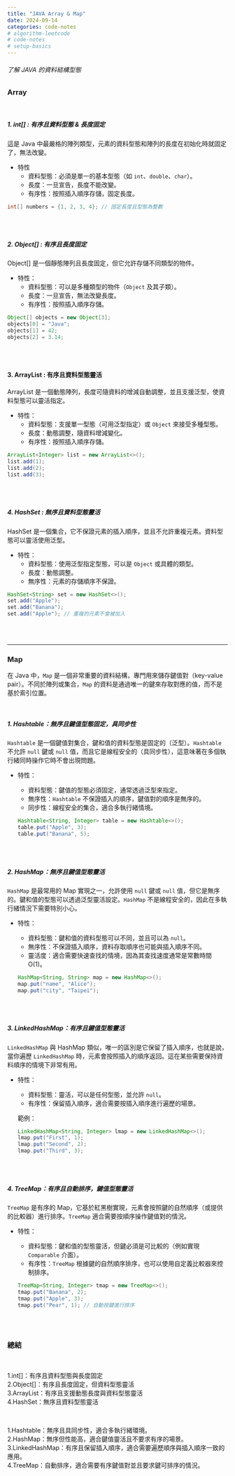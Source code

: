```yaml
---
title: "JAVA Array & Map"
date: 2024-09-14
categories: code-notes
# algorithm-leetcode
# code-notes
# setup-basics
---
```

<!-- 大綱引言 -->
###### 了解 JAVA 的資料結構型態

<!-- 正文 -->

### Array

<br>


##### 1. int[] : 有序且資料型態 & 長度固定
這是 Java 中最嚴格的陣列類型，元素的資料型態和陣列的長度在初始化時就固定了，無法改變。
- 特性
  - 資料型態：必須是單一的基本型態（如 `int`、`double`、`char`）。
  - 長度：一旦宣告，長度不能改變。
  - 有序性：按照插入順序存儲，固定長度。

```java
int[] numbers = {1, 2, 3, 4}; // 固定長度且型態為整數
```

<br>
<br>

##### 2. Object[] : 有序且長度固定
Object[] 是一個靜態陣列且長度固定，但它允許存儲不同類型的物件。
- 特性：
  - 資料型態：可以是多種類型的物件（`Object` 及其子類）。
  - 長度：一旦宣告，無法改變長度。
  - 有序性：按照插入順序存儲。

```java
Object[] objects = new Object[3];
objects[0] = "Java";
objects[1] = 42;
objects[2] = 3.14;
```

<br>
<br>

#### 3. ArrayList : 有序且資料型態靈活
ArrayList 是一個動態陣列，長度可隨資料的增減自動調整，並且支援泛型，使資料型態可以靈活指定。
- 特性：
  - 資料型態：支援單一型態（可用泛型指定）或 `Object` 來接受多種型態。
  - 長度：動態調整，隨資料增減變化。
  - 有序性：按照插入順序存儲。

```java
ArrayList<Integer> list = new ArrayList<>();
list.add(1);
list.add(2);
list.add(3);
```

<br>
<br>

##### 4. HashSet : 無序且資料型態靈活
HashSet 是一個集合，它不保證元素的插入順序，並且不允許重複元素。資料型態可以靈活使用泛型。
- 特性：
  - 資料型態：使用泛型指定型態，可以是 `Object` 或具體的類型。
  - 長度：動態調整。
  - 無序性：元素的存儲順序不保證。

```java
HashSet<String> set = new HashSet<>();
set.add("Apple");
set.add("Banana");
set.add("Apple"); // 重複的元素不會被加入
```
<br>
<br>

---

### Map

在 Java 中，`Map` 是一個非常重要的資料結構，專門用來儲存鍵值對（key-value pair）。不同於陣列或集合，`Map` 的資料是通過唯一的鍵來存取對應的值，而不是基於索引位置。

<br>

##### 1. Hashtable：無序且鍵值型態固定，具同步性
`Hashtable` 是一個鍵值對集合，鍵和值的資料型態是固定的（泛型）。`Hashtable` 不允許 `null` 鍵或 `null` 值，而且它是線程安全的（具同步性），這意味著在多個執行緒同時操作它時不會出現問題。  

- 特性：
  - 資料型態：鍵值的型態必須固定，通常透過泛型來指定。
  - 無序性：`Hashtable` 不保證插入的順序，鍵值對的順序是無序的。
  - 同步性：線程安全的集合，適合多執行緒情境。
  
  ```java
  Hashtable<String, Integer> table = new Hashtable<>();
  table.put("Apple", 3);
  table.put("Banana", 5);
  ```

<br>
<br>

##### 2. HashMap：無序且鍵值型態靈活
`HashMap` 是最常用的 Map 實現之一，允許使用 `null` 鍵或 `null` 值，但它是無序的。鍵和值的型態可以透過泛型靈活設定。`HashMap` 不是線程安全的，因此在多執行緒情況下需要特別小心。

- 特性：
  - 資料型態：鍵和值的資料型態可以不同，並且可以為 `null`。
  - 無序性：不保證插入順序，資料存取順序也可能與插入順序不同。
  - 靈活度：適合需要快速查找的情境，因為其查找速度通常是常數時間 O(1)。
  
  ```java
  HashMap<String, String> map = new HashMap<>();
  map.put("name", "Alice");
  map.put("city", "Taipei");
  ```

<br>
<br>

##### 3. LinkedHashMap：有序且鍵值型態靈活
`LinkedHashMap` 與 HashMap 類似，唯一的區別是它保留了插入順序，也就是說，當你遍歷 `LinkedHashMap` 時，元素會按照插入的順序返回。這在某些需要保持資料順序的情境下非常有用。
- 特性：
  - 資料型態：靈活，可以是任何型態，並允許 `null`。
  - 有序性：保留插入順序，適合需要按插入順序進行遍歷的場景。
  
  範例：
  ```java
  LinkedHashMap<String, Integer> lmap = new LinkedHashMap<>();
  lmap.put("First", 1);
  lmap.put("Second", 2);
  lmap.put("Third", 3);
  ```

<br>
<br>

##### 4. TreeMap：有序且自動排序，鍵值型態靈活
`TreeMap` 是有序的 Map，它基於紅黑樹實現，元素會按照鍵的自然順序（或提供的比較器）進行排序。`TreeMap` 適合需要按順序操作鍵值對的情況。
- 特性：
  - 資料型態：鍵和值的型態靈活，但鍵必須是可比較的（例如實現 `Comparable` 介面）。
  - 有序性：`TreeMap` 根據鍵的自然順序排序，也可以使用自定義比較器來控制排序。

  ```java
  TreeMap<String, Integer> tmap = new TreeMap<>();
  tmap.put("Banana", 2);
  tmap.put("Apple", 3);
  tmap.put("Pear", 1); // 自動按鍵進行排序
  ```

<br>
<br>

### 總結

<br>

1.int[]：有序且資料型態與長度固定  
2.Object[]：有序且長度固定，但資料型態靈活  
3.ArrayList：有序且支援動態長度與資料型態靈活  
4.HashSet：無序且資料型態靈活  

<br>


1.Hashtable：無序且具同步性，適合多執行緒環境。  
2.HashMap：無序但性能高，適合鍵值靈活且不要求有序的場景。  
3.LinkedHashMap：有序且保留插入順序，適合需要遍歷順序與插入順序一致的應用。  
4.TreeMap：自動排序，適合需要有序鍵值對並且要求鍵可排序的情況。  

